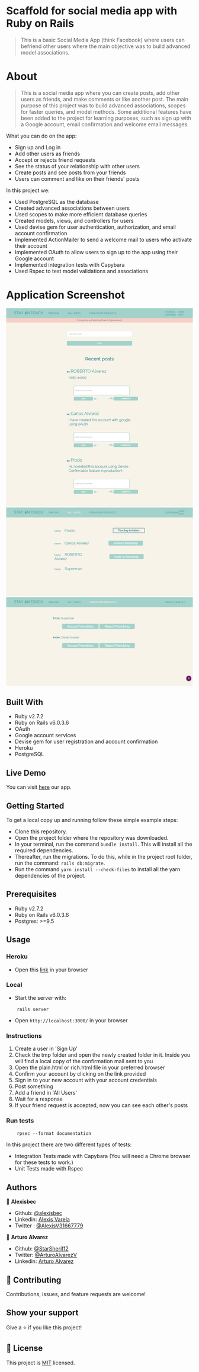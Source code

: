 # Scaffold for social media app with Ruby on Rails

> This is a basic Social Media App (think Facebook) where users can befriend other users where the main objective was to build advanced model associations.

# About

> This is a social media app where you can create posts, add other users as friends, and make comments or like another post. The main purpose of this project was to build advanced associations, scopes for faster queries, and model methods. Some additional features have been added to the project for learning purposes, such as sign up with a Google account, email confirmation and welcome email messages.

What you can do on the app:
- Sign up and Log in
- Add other users as friends
- Accept or rejects friend requests
- See the status of your relationship with other users
- Create posts and see posts from your friends
- Users can comment and like on their friends' posts

In this project we:
- Used PostgreSQL as the database
- Created advanced associations between users
- Used scopes to make more efficient database queries
- Created models, views, and controllers for users
- Used devise gem for user authentication, authorization, and email account confirmation
- Implemented ActionMailer to send a welcome mail to users who activate their account
- Implemented OAuth to allow users to sign up to the app using their Google account
- Implemented integration tests with Capybara
- Used Rspec to test model validations and associations

# Application Screenshot
![screenshot of Timeline Page](./Assets/RorSocialScaffold-Timeline.png)
![screenshot of Timeline Page](./Assets/RorSocialScaffold-All-Users.png)
![screenshot of Timeline Page](./Assets/RorSocialScaffold-Friendship-Requests.png)

## Built With

- Ruby v2.7.2
- Ruby on Rails v6.0.3.6
- OAuth
- Google account services
- Devise gem for user registration and account confirmation
- Heroku
- PostgreSQL

## Live Demo

You can visit [here](https://fast-wildwood-38105.herokuapp.com) our app.

## Getting Started

To get a local copy up and running follow these simple example steps:

- Clone this repository.
- Open the project folder where the repository was downloaded.
- In your terminal, run the command `bundle install`. This will install all the required dependencies.
- Thereafter, run the migrations. To do this, while in the project root folder, run the command: `rails db:migrate`.
- Run the command `yarn install --check-files` to install all the yarn dependencies of the project.

## Prerequisites

- Ruby v2.7.2
- Ruby on Rails v6.0.3.6
- Postgres: >=9.5

## Usage
### Heroku

- Open this [link](https://fast-wildwood-38105.herokuapp.com) in your browser

### Local

- Start the server with:

```
    rails server
```
- Open `http://localhost:3000/` in your browser

### Instructions

1. Create a user in 'Sign Up'
2. Check the tmp folder and open the newly created folder in it. Inside you will find a local copy of the confirmation mail sent to you
3. Open the plain.html or rich.html file in your preferred browser
4. Confirm your account by clicking on the link provided
5. Sign in to your new account with your account credentials
6. Post something
7. Add a friend in 'All Users'
8. Wait for a response
9. If your friend request is accepted, now you can see each other's posts

### Run tests

```
    rpsec --format documentation
```

In this project there are two different types of tests:

- Integration Tests made with Capybara (You will need a Chrome browser for these tests to work.)
- Unit Tests made with Rspec

## Authors

👤 **Alexisbec**
- Github: [@alexisbec](https://github.com/alexisbec)
- Linkedin: [Alexis Varela](www.linkedin.com/in/alexbec)
- Twitter : [@AlexisV31667779](https://twitter.com/AlexisV31667779)

👤 **Arturo Alvarez**
- Github: [@StarSheriff2](https://github.com/StarSheriff2)
- Twitter: [@ArturoAlvarezV](https://twitter.com/ArturoAlvarezV)
- Linkedin: [Arturo Alvarez](https://www.linkedin.com/in/arturoalvarezv/)

## 🤝 Contributing

Contributions, issues, and feature requests are welcome!

## Show your support

Give a ⭐️ if you like this project!

## 📝 License

This project is [MIT](https://github.com/alexisbec/ror-social-scaffold/blob/master/LICENSE) licensed.
